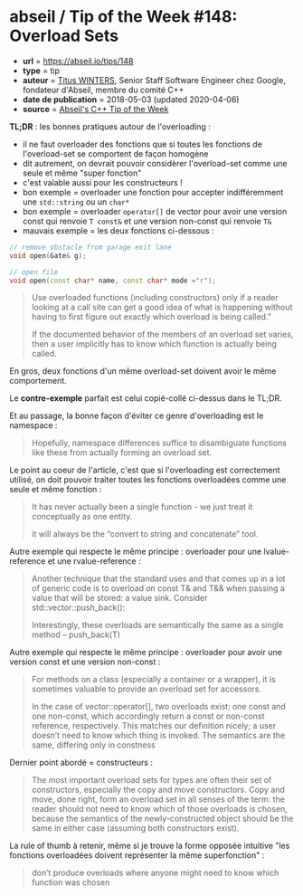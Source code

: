 # abseil / Tip of the Week #148: Overload Sets

- **url** = https://abseil.io/tips/148
- **type** = tip
- **auteur** = [Titus WINTERS](https://www.linkedin.com/in/tituswinters), Senior Staff Software Engineer chez Google, fondateur d'Abseil, membre du comité C++
- **date de publication** = 2018-05-03 (updated 2020-04-06)
- **source** = [Abseil's C++ Tip of the Week](https://abseil.io/tips/)

**TL;DR** : les bonnes pratiques autour de l'overloading :
- il ne faut overloader des fonctions que si toutes les fonctions de l'overload-set se comportent de façon homogène
- dit autrement, on devrait pouvoir considèrer l'overload-set comme une seule et même "super fonction"
- c'est valable aussi pour les constructeurs !
- bon exemple = overloader une fonction pour accepter indifféremment une `std::string` ou un `char*`
- bon exemple = overloader `operator[]` de vector pour avoir une version const qui renvoie `T const&` et une version non-const qui renvoie `T&` 
- mauvais exemple = les deux fonctions ci-dessous :
```cpp
// remove obstacle from garage exit lane
void open(Gate& g);

// open file
void open(const char* name, const char* mode ="r");
```

> Use overloaded functions (including constructors) only if a reader looking at a call site can get a good idea of what is happening without having to first figure out exactly which overload is being called.”
>
> If the documented behavior of the members of an overload set varies, then a user implicitly has to know which function is actually being called.

En gros, deux fonctions d'un même overload-set doivent avoir le même comportement.

Le **contre-exemple** parfait est celui copié-collé ci-dessus dans le TL;DR.

Et au passage, la bonne façon d'éviter ce genre d'overloading est le namespace :

> Hopefully, namespace differences suffice to disambiguate functions like these from actually forming an overload set.

Le point au coeur de l'article, c'est que si l'overloading est correctement utilisé, on doit pouvoir traiter toutes les fonctions overloadées comme une seule et même fonction :

> It has never actually been a single function - we just treat it conceptually as one entity.
>
> it will always be the “convert to string and concatenate” tool.

Autre exemple qui respecte le même principe : overloader pour une lvalue-reference et une rvalue-reference :

> Another technique that the standard uses and that comes up in a lot of generic code is to overload on const T& and T&& when passing a value that will be stored: a value sink. Consider std::vector::push_back():
>
> Interestingly, these overloads are semantically the same as a single method – push_back(T)

Autre exemple qui respecte le même principe : overloader pour avoir une version const et une version non-const :

> For methods on a class (especially a container or a wrapper), it is sometimes valuable to provide an overload set for accessors.
> 
> In the case of vector::operator[], two overloads exist: one const and one non-const, which accordingly return a const or non-const reference, respectively. This matches our definition nicely; a user doesn’t need to know which thing is invoked. The semantics are the same, differing only in constness 

Dernier point abordé = constructeurs :

> The most important overload sets for types are often their set of constructors, especially the copy and move constructors. Copy and move, done right, form an overload set in all senses of the term: the reader should not need to know which of those overloads is chosen, because the semantics of the newly-constructed object should be the same in either case (assuming both constructors exist).

La rule of thumb à retenir, même si je trouve la forme opposée intuitive "les fonctions overloadées doivent représenter la même superfonction" :

> don’t produce overloads where anyone might need to know which function was chosen

